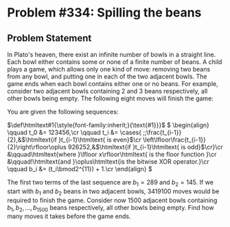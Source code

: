 # Problem #334: Spilling the beans 

## Problem Statement 

In Plato's heaven, there exist an infinite number of bowls in a straight line.
Each bowl either contains some or none of a finite number of beans.
A child plays a game, which allows only one kind of move: removing two beans from any bowl, and putting one in each of the two adjacent bowls. The game ends when each bowl contains either one or no beans.
For example, consider two adjacent bowls containing 2 and 3 beans respectively, all other bowls being empty. The following eight moves will finish the game:

You are given the following sequences:

$\def\htmltext#1{\style{font-family:inherit;}{\text{#1}}}$
$
\begin{align}
\qquad t_0 &= 123456,\cr
\qquad t_i &= \cases{
\;\;\frac{t_{i-1}}{2},&$\htmltext{if }t_{i-1}\htmltext{ is even}$\cr
\left\lfloor\frac{t_{i-1}}{2}\right\rfloor\oplus 926252,&$\htmltext{if }t_{i-1}\htmltext{ is odd}$\cr}\cr
&\qquad\htmltext{where }\lfloor x\rfloor\htmltext{ is the floor function }\cr
&\qquad\!\htmltext{and }\oplus\htmltext{is the bitwise XOR operator.}\cr
\qquad b_i &= (t_i\bmod2^{11}) + 1.\cr
\end{align}
$

The first two terms of the last sequence are $b_1 = 289$ and $b_2 = 145$.
If we start with $b_1$ and $b_2$ beans in two adjacent bowls, $3419100$ moves would be required to finish the game.
Consider now $1500$ adjacent bowls containing $b_1, b_2, \ldots, b_{1500}$ beans respectively, all other bowls being empty. Find how many moves it takes before the game ends.

